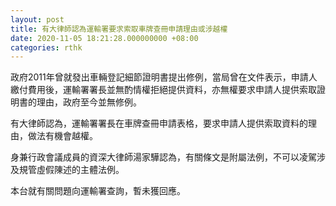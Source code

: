```yaml
---
layout: post
title: 有大律師認為運輸署要求索取車牌查冊申請理由或涉越權
date: 2020-11-05 18:21:28.000000000 +08:00
categories: rthk
---
```


政府2011年曾就發出車輛登記細節證明書提出修例，當局曾在文件表示，申請人繳付費用後，運輸署署長並無酌情權拒絕提供資料，亦無權要求申請人提供索取證明書的理由，政府至今並無修例。

有大律師認為，運輸署署長在車牌查冊申請表格，要求申請人提供索取資料的理由，做法有機會越權。

身兼行政會議成員的資深大律師湯家驊認為，有關條文是附屬法例，不可以凌駕涉及規管虛假陳述的主體法例。

本台就有關問題向運輸署查詢，暫未獲回應。
